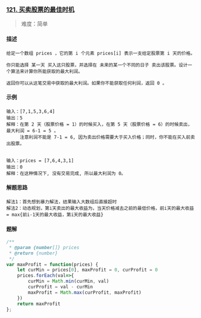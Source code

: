 ### [121. 买卖股票的最佳时机](https://leetcode.cn/problems/best-time-to-buy-and-sell-stock/)

> 难度：简单

#### 描述
```text
给定一个数组 prices ，它的第 i 个元素 prices[i] 表示一支给定股票第 i 天的价格。

你只能选择 某一天 买入这只股票，并选择在 未来的某一个不同的日子 卖出该股票。设计一个算法来计算你所能获取的最大利润。

返回你可以从这笔交易中获取的最大利润。如果你不能获取任何利润，返回 0 。

```

#### 示例
```
输入：[7,1,5,3,6,4]
输出：5
解释：在第 2 天（股票价格 = 1）的时候买入，在第 5 天（股票价格 = 6）的时候卖出，最大利润 = 6-1 = 5 。
     注意利润不能是 7-1 = 6, 因为卖出价格需要大于买入价格；同时，你不能在买入前卖出股票。


输入：prices = [7,6,4,3,1]
输出：0
解释：在这种情况下, 没有交易完成, 所以最大利润为 0。
```

#### 解题思路
```
解法1：首先想到暴力解法，结果输入大数组后直接超时
解法2：动态规划，第i天卖出的最大收益为，当天价格减去之前的最低价格，前i天的最大收益 = max{前i-1天的最大收益，第i天的最大收益}
```

#### 题解
```JavaScript
/**
 * @param {number[]} prices
 * @return {number}
 */
var maxProfit = function(prices) {
    let curMin = prices[0], maxProfit = 0, curProfit = 0
    prices.forEach(val=>{
        curMin = Math.min(curMin, val)
        curProfit = val - curMin
        maxProfit = Math.max(curProfit, maxProfit)
    })
    return maxProfit
};
```